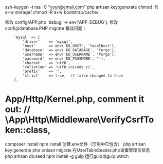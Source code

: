 ssh-keygen -t rsa -C "your@email.com"
php artisan key:generate
 chmod -R a+w storage/
 chmod -R a+w bootstrap/cache/

修改 config/APP.php
    'debug' => env('APP_DEBUG'),
修改 config/database.PHP
migrate 报错问题：

        'mysql' => [
            'driver'    => 'mysql',
            'host'      => env('DB_HOST', 'localhost'),
            'database'  => env('DB_DATABASE', 'forge'),
            'username'  => env('DB_USERNAME', 'forge'),
            'password'  => env('DB_PASSWORD', ''),
            'charset'   => 'utf8',
            'collation' => 'utf8_unicode_ci',
            'prefix'    => '',
            'strict'    => true,  // false changed to true
        ],

App/Http/Kernel.php, comment it out:
        // \App\Http\Middleware\VerifyCsrfToken::class,
=============
composer install
npm install
创建.env文件（示例中已包含）
php artisan key:generate
php artisan migrate
在UserTableSeeder.php设置管理员信息
php artisan db:seed
npm install -g gulp
运行gulp或gulp watch
